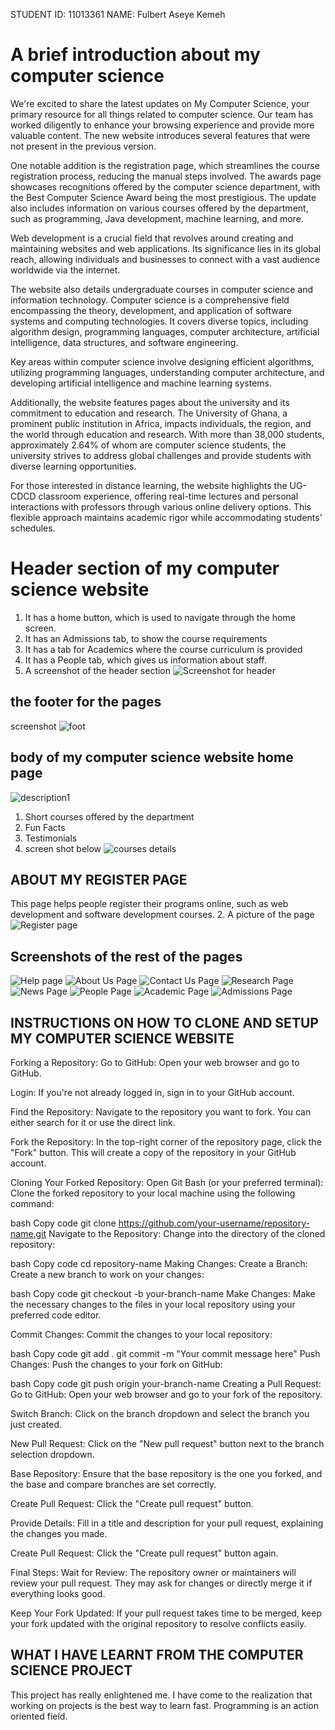 STUDENT ID: 11013361
NAME: Fulbert Aseye Kemeh
# A brief introduction about my computer science

We're excited to share the latest updates on My Computer Science, your primary resource for all things related to computer science. Our team has worked diligently to enhance your browsing experience and provide more valuable content. The new website introduces several features that were not present in the previous version.

One notable addition is the registration page, which streamlines the course registration process, reducing the manual steps involved. The awards page showcases recognitions offered by the computer science department, with the Best Computer Science Award being the most prestigious. The update also includes information on various courses offered by the department, such as programming, Java development, machine learning, and more.

Web development is a crucial field that revolves around creating and maintaining websites and web applications. Its significance lies in its global reach, allowing individuals and businesses to connect with a vast audience worldwide via the internet.

The website also details undergraduate courses in computer science and information technology. Computer science is a comprehensive field encompassing the theory, development, and application of software systems and computing technologies. It covers diverse topics, including algorithm design, programming languages, computer architecture, artificial intelligence, data structures, and software engineering.

Key areas within computer science involve designing efficient algorithms, utilizing programming languages, understanding computer architecture, and developing artificial intelligence and machine learning systems.

Additionally, the website features pages about the university and its commitment to education and research. The University of Ghana, a prominent public institution in Africa, impacts individuals, the region, and the world through education and research. With more than 38,000 students, approximately 2.64% of whom are computer science students, the university strives to address global challenges and provide students with diverse learning opportunities.

For those interested in distance learning, the website highlights the UG-CDCD classroom experience, offering real-time lectures and personal interactions with professors through various online delivery options. This flexible approach maintains academic rigor while accommodating students' schedules.


# Header section of my computer science website 
1. It has a home button, which is used to navigate through the home screen.
2. It has an Admissions tab, to show the course requirements
3. It has a tab for Academics where the course curriculum is provided
4. It has a People tab, which gives us information about staff.
5. A screenshot of the header section
![Screenshot for header](/Screenshots/Screenshot%202023-11-28%20213201)
## the footer for the pages
screenshot
![foot](/Screenshots/Screenshot%202023-11-28%20213359.png)

## body of my computer science website home page
![description1](/Screenshots/Screenshot%202023-11-28%20211617.png)

1. Short courses offered by the department
2. Fun Facts
3. Testimonials
5. screen shot below
   ![courses details](Screenshots/Screenshot%202023-11-28%20211617.png)
## ABOUT MY REGISTER PAGE
This page helps people register their programs online, such as web development and software development courses.
2. A picture of the page
   ![Register page](Screenshots/Screenshot%202023-11-28%20211737.png)
## Screenshots of the rest of the pages
   ![Help page](/Screenshots/Screenshot%202023-11-28%20211749.png)
    ![About Us Page](/Screenshots/Screenshot%202023-11-28%20211828.png)
    ![Contact Us Page](/Screenshots/Screenshot%202023-11-28%20211803.png)
    ![Research Page](/Screenshots/Screenshot%202023-11-28%20211725.png)
    ![News Page](/Screenshots/Screenshot%202023-11-28%20211700.png)
    ![People Page](/Screenshots/Screenshot%202023-11-28%20211714.png)
    ![Academic Page](/Screenshot/Screenshot%202023-11-28%20211634.png)
    ![Admissions Page](/Screenshots/Screenshot%202023-11-28%20211650.png)
## INSTRUCTIONS ON HOW TO CLONE AND SETUP MY COMPUTER SCIENCE WEBSITE
Forking a Repository:
Go to GitHub:
Open your web browser and go to GitHub.

Login:
If you're not already logged in, sign in to your GitHub account.

Find the Repository:
Navigate to the repository you want to fork. You can either search for it or use the direct link.

Fork the Repository:
In the top-right corner of the repository page, click the "Fork" button. This will create a copy of the repository in your GitHub account.

Cloning Your Forked Repository:
Open Git Bash (or your preferred terminal):
Clone the forked repository to your local machine using the following command:

bash
Copy code
git clone https://github.com/your-username/repository-name.git
Navigate to the Repository:
Change into the directory of the cloned repository:

bash
Copy code
cd repository-name
Making Changes:
Create a Branch:
Create a new branch to work on your changes:

bash
Copy code
git checkout -b your-branch-name
Make Changes:
Make the necessary changes to the files in your local repository using your preferred code editor.

Commit Changes:
Commit the changes to your local repository:

bash
Copy code
git add .
git commit -m "Your commit message here"
Push Changes:
Push the changes to your fork on GitHub:

bash
Copy code
git push origin your-branch-name
Creating a Pull Request:
Go to GitHub:
Open your web browser and go to your fork of the repository.

Switch Branch:
Click on the branch dropdown and select the branch you just created.

New Pull Request:
Click on the "New pull request" button next to the branch selection dropdown.

Base Repository:
Ensure that the base repository is the one you forked, and the base and compare branches are set correctly.

Create Pull Request:
Click the "Create pull request" button.

Provide Details:
Fill in a title and description for your pull request, explaining the changes you made.

Create Pull Request:
Click the "Create pull request" button again.

Final Steps:
Wait for Review:
The repository owner or maintainers will review your pull request. They may ask for changes or directly merge it if everything looks good.

Keep Your Fork Updated:
If your pull request takes time to be merged, keep your fork updated with the original repository to resolve conflicts easily.
 ## WHAT I HAVE LEARNT FROM THE COMPUTER SCIENCE PROJECT
 This project has really enlightened me. I have come to the realization that working on projects is the best way to learn fast. Programming is an action oriented field.
